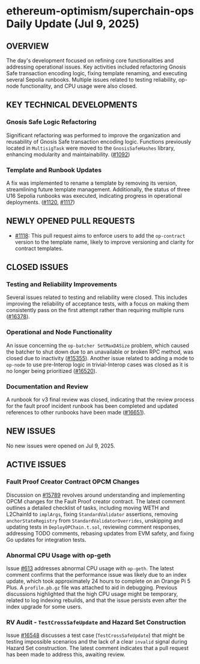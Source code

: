 # ethereum-optimism/superchain-ops Daily Update (Jul 9, 2025)
## OVERVIEW 
The day's development focused on refining core functionalities and addressing operational issues. Key activities included refactoring Gnosis Safe transaction encoding logic, fixing template renaming, and executing several Sepolia runbooks. Multiple issues related to testing reliability, op-node functionality, and CPU usage were also closed.

## KEY TECHNICAL DEVELOPMENTS

### Gnosis Safe Logic Refactoring
Significant refactoring was performed to improve the organization and reusability of Gnosis Safe transaction encoding logic. Functions previously located in `MultisigTask` were moved to the `GnosisSafeHashes` library, enhancing modularity and maintainability. ([#1092](https://github.com/ethereum-optimism/superchain-ops/pull/1092))

### Template and Runbook Updates
A fix was implemented to rename a template by removing its version, streamlining future template management. Additionally, the status of three U16 Sepolia runbooks was executed, indicating progress in operational deployments. ([#1120](https://github.com/ethereum-optimism/superchain-ops/pull/1120), [#1117](https://github.com/ethereum-optimism/superchain-ops/pull/1117))

## NEWLY OPENED PULL REQUESTS
- [#1118](https://github.com/ethereum-optimism/superchain-ops/pull/1118): This pull request aims to enforce users to add the `op-contract` version to the template name, likely to improve versioning and clarity for contract templates.

## CLOSED ISSUES

### Testing and Reliability Improvements
Several issues related to testing and reliability were closed. This includes improving the reliability of acceptance tests, with a focus on making them consistently pass on the first attempt rather than requiring multiple runs ([#16378](https://github.com/ethereum-optimism/superchain-ops/issues/16378)).

### Operational and Node Functionality
An issue concerning the `op-batcher SetMaxDASize` problem, which caused the batcher to shut down due to an unavailable or broken RPC method, was closed due to inactivity ([#15355](https://github.com/ethereum-optimism/superchain-ops/issues/15355)). Another issue related to adding a mode to `op-node` to use pre-Interop logic in trivial-Interop cases was closed as it is no longer being prioritized ([#16520](https://github.com/ethereum-optimism/superchain-ops/issues/16520)).

### Documentation and Review
A runbook for v3 final review was closed, indicating that the review process for the fault proof incident runbook has been completed and updated references to other runbooks have been made ([#16651](https://github.com/ethereum-optimism/superchain-ops/issues/16651)).

## NEW ISSUES
No new issues were opened on Jul 9, 2025.

## ACTIVE ISSUES

### Fault Proof Creator Contract OPCM Changes
Discussion on [#15789](https://github.com/ethereum-optimism/superchain-ops/issues/15789) revolves around understanding and implementing OPCM changes for the Fault Proof creator contract. The latest comment outlines a detailed checklist of tasks, including moving WETH and L2ChainId to `implArgs`, fixing `StandardValidator` assertions, removing `anchorStateRegistry` from `StandardValidatorOverrides`, unskipping and updating tests in `DeployOPChain.t.sol`, reviewing comment responses, addressing TODO comments, rebasing updates from EVM safety, and fixing Go updates for integration tests.

### Abnormal CPU Usage with op-geth
Issue [#613](https://github.com/ethereum-optimism/superchain-ops/issues/613) addresses abnormal CPU usage with `op-geth`. The latest comment confirms that the performance issue was likely due to an index update, which took approximately 24 hours to complete on an Orange Pi 5 Plus. A `profile.pb.gz` file was attached to aid in debugging. Previous discussions highlighted that the high CPU usage might be temporary, related to log indexing rebuilds, and that the issue persists even after the index upgrade for some users.

### RV Audit - `TestCrossSafeUpdate` and Hazard Set Construction
Issue [#16548](https://github.com/ethereum-optimism/superchain-ops/issues/16548) discusses a test case (`TestCrossSafeUpdate`) that might be testing impossible scenarios and the lack of a clear `invalid` signal during Hazard Set construction. The latest comment indicates that a pull request has been made to address this, awaiting review.